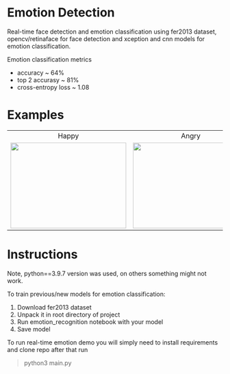 # Emotion Detection
Real-time face detection and emotion classification using fer2013 dataset, opencv/retinaface for face detection and xception and cnn models for emotion classification.

Emotion classification metrics
-  accuracy ~ 64%
-  top 2 accurasy ~ 81%
-  cross-entropy loss ~ 1.08

# Examples 

<table>
  <tr>
    <td align='center'>Happy</td>
     <td align='center' >Angry</td>
     <td align='center' >Sad</td>
  </tr>
  <tr>
    <td><img src="example_images/happy_pred.jpg" width=270 height=200></td>
    <td><img src="example_images/angry_pred.jpg" width=270 height=200></td>
    <td><img src="example_images/sad_pred.jpg" width=270 height=200></td>
  </tr>
 </table>

 # Instructions

Note, python==3.9.7 version was used, on others something might not work. 

To train previous/new models for emotion classification:

1) Download fer2013 dataset
2) Unpack it in root directory of project
3) Run emotion_recognition notebook with your model
4) Save model

To run real-time emotion demo you will simply need to install requirements and clone repo after that run 
> python3 main.py


